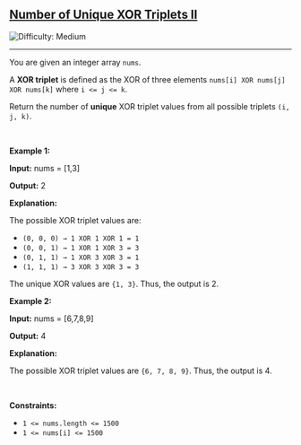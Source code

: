 <h2><a href="https://leetcode.com/problems/number-of-unique-xor-triplets-ii">Number of Unique XOR Triplets II</a></h2> <img src='https://img.shields.io/badge/Difficulty-Medium-orange' alt='Difficulty: Medium' /><hr><p data-end="261" data-start="147">You are given an integer array <code>nums</code>.</p>

<p>A <strong>XOR triplet</strong> is defined as the XOR of three elements <code>nums[i] XOR nums[j] XOR nums[k]</code> where <code>i &lt;= j &lt;= k</code>.</p>

<p>Return the number of <strong>unique</strong> XOR triplet values from all possible triplets <code>(i, j, k)</code>.</p>

<p>&nbsp;</p>
<p><strong class="example">Example 1:</strong></p>

<div class="example-block">
<p><strong>Input:</strong> <span class="example-io">nums = [1,3]</span></p>

<p><strong>Output:</strong> <span class="example-io">2</span></p>

<p><strong>Explanation:</strong></p>

<p data-end="158" data-start="101">The possible XOR triplet values are:</p>

<ul data-end="280" data-start="159">
	<li data-end="188" data-start="159"><code>(0, 0, 0) &rarr; 1 XOR 1 XOR 1 = 1</code></li>
	<li data-end="218" data-start="189"><code>(0, 0, 1) &rarr; 1 XOR 1 XOR 3 = 3</code></li>
	<li data-end="248" data-start="219"><code>(0, 1, 1) &rarr; 1 XOR 3 XOR 3 = 1</code></li>
	<li data-end="280" data-start="249"><code>(1, 1, 1) &rarr; 3 XOR 3 XOR 3 = 3</code></li>
</ul>

<p data-end="343" data-start="282">The unique XOR values are <code data-end="316" data-start="308">{1, 3}</code>. Thus, the output is 2.</p>
</div>

<p><strong class="example">Example 2:</strong></p>

<div class="example-block">
<p><strong>Input:</strong> <span class="example-io">nums = [6,7,8,9]</span></p>

<p><strong>Output:</strong> <span class="example-io">4</span></p>

<p><strong>Explanation:</strong></p>

<p>The possible XOR triplet values are <code data-end="275" data-start="267">{6, 7, 8, 9}</code>. Thus, the output is 4.</p>
</div>

<p>&nbsp;</p>
<p><strong>Constraints:</strong></p>

<ul>
	<li><code>1 &lt;= nums.length &lt;= 1500</code></li>
	<li><code><font face="monospace">1 &lt;= nums[i] &lt;= 1500</font></code></li>
</ul>
